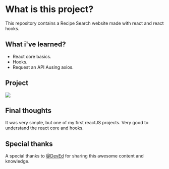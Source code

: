 # What is this project?

This repository contains a Recipe Search website made with react and react hooks.

## What i've learned?
- React core basics.
- Hooks.
- Request an API Ausing axios.

## Project
![](recipe.gif)


## Final thoughts
It was very simple, but one of my first reactJS projects. Very good to understand the react core and hooks.

## Special thanks
A special thanks to [@DevEd](https://github.com/DevEdwin) for sharing this awesome content and knowledge.
